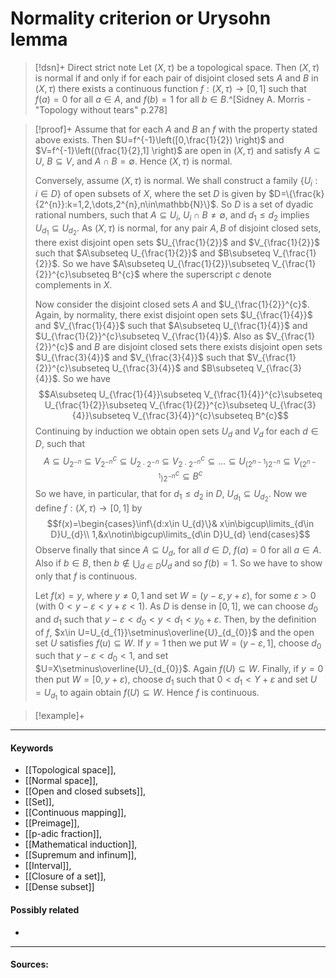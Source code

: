 # Normality criterion or Urysohn lemma
>[!dsn]+ Direct strict note
>Let $(X,\tau)$ be a topological space. Then $(X,\tau)$ is normal if and only if for each pair of disjoint closed sets $A$ and $B$ in $(X,\tau)$ there exists a continuous function $f:(X,\tau)\to[0,1]$ such that $f(a)=0$ for all $a\in A$, and $f(b)=1$ for all $b\in B$.^[Sidney A. Morris - "Topology without tears" p.278]

>[!proof]+
>Assume that for each $A$ and $B$ an $f$ with the property stated above exists. Then $U=f^{-1}\left([0,\frac{1}{2}) \right)$ and $V=f^{-1}\left((\frac{1}{2},1] \right)$ are open in $(X,\tau)$ and satisfy $A\subseteq U$, $B\subseteq V$, and $A\cap B=\emptyset$. Hence $(X,\tau)$ is normal.
>
>Conversely, assume $(X,\tau)$ is normal. We shall construct a family $\{U_{i}:i\in D\}$ of open subsets of $X$, where the set $D$ is given by $D=\{\frac{k}{2^{n}}:k=1,2,\dots,2^{n},n\in\mathbb{N}\}$.
>So $D$ is a set of dyadic rational numbers, such that $A\subseteq U_{i}$, $U_{i}\cap B\ne\emptyset$, and $d_{1}\le d_{2}$ implies $U_{d_{1}}\subseteq U_{d_{2}}$. As $(X,\tau)$ is normal, for any pair $A,B$ of disjoint closed sets, there exist disjoint open sets $U_{\frac{1}{2}}$ and $V_{\frac{1}{2}}$ such that $A\subseteq U_{\frac{1}{2}}$ and $B\subseteq V_{\frac{1}{2}}$. So we have $A\subseteq U_{\frac{1}{2}}\subseteq V_{\frac{1}{2}}^{c}\subseteq B^{c}$ where the superscript $c$ denote complements in $X$.
>
>Now consider the disjoint closed sets $A$ and $U_{\frac{1}{2}}^{c}$. Again, by normality, there exist disjoint open sets $U_{\frac{1}{4}}$ and $V_{\frac{1}{4}}$ such that $A\subseteq U_{\frac{1}{4}}$ and $U_{\frac{1}{2}}^{c}\subseteq V_{\frac{1}{4}}$. Also as $V_{\frac{1}{2}}^{c}$ and $B$ are disjoint closed sets there exists disjoint open sets $U_{\frac{3}{4}}$ and $V_{\frac{3}{4}}$ such that $V_{\frac{1}{2}}^{c}\subseteq U_{\frac{3}{4}}$ and $B\subseteq V_{\frac{3}{4}}$. So we have
>$$A\subseteq U_{\frac{1}{4}}\subseteq V_{\frac{1}{4}}^{c}\subseteq U_{\frac{1}{2}}\subseteq V_{\frac{1}{2}}^{c}\subseteq U_{\frac{3}{4}}\subseteq V_{\frac{3}{4}}^{c}\subseteq B^{c}$$
>Continuing by induction we obtain open sets $U_{d}$ and $V_{d}$ for each $d\in D$, such that
>$$A\subseteq U_{2^{-n}}\subseteq V_{2^{-n}}^{c}\subseteq U_{2\cdot2^{-n}}\subseteq V_{2\cdot2^{-n}}^{c}\subseteq\dots\subseteq U_{(2^{n-1})2^{-n}}\subseteq V_{(2^{n-1})2^{-n}}^{c}\subseteq B^{c}$$
>So we have, in particular, that for $d_{1}\le d_{2}$ in $D$, $U_{d_{1}}\subseteq U_{d_{2}}$.
>Now we define $f:(X,\tau)\to[0,1]$ by 
>$$f(x)=\begin{cases}\inf\{d:x\in U_{d}\}& x\in\bigcup\limits_{d\in D}U_{d}\\ 1,&x\notin\bigcup\limits_{d\in D}U_{d} \end{cases}$$
>Observe finally that since $A\subseteq U_{d}$, for all $d\in D$, $f(a)=0$ for all $a\in A$. Also if $b\in B$, then $b\notin\bigcup_{d\in D}U_{d}$ and so $f(b)=1$. So we have to show only that $f$ is continuous.
>
>Let $f(x)=y$, where $y\ne0,1$ and set $W=(y-\varepsilon,y+\varepsilon)$, for some $\varepsilon>0$ (with $0<y-\varepsilon<y+\varepsilon<1$). As $D$ is dense in $[0,1]$, we can choose $d_{0}$ and $d_{1}$ such that $y-\varepsilon<d_{0}<y<d_{1}<y_{0}+\varepsilon$. Then, by the definition of $f$, $x\in U=U_{d_{1}}\setminus\overline{U}_{d_{0}}$ and the open set $U$ satisfies $f(u)\subseteq W$. If $y=1$ then we put $W=(y-\varepsilon,1]$, choose $d_{0}$ such that $y-\varepsilon<d_{0}<1$, and set $U=X\setminus\overline{U}_{d_{0}}$. Again $f(U)\subseteq W$. Finally, if $y=0$ then put $W=[0,y+\varepsilon)$, choose $d_{1}$ such that $0<d_{1}<Y+\varepsilon$ and set $U=U_{d_{1}}$ to again obtain $f(U)\subseteq W$. Hence $f$ is continuous.

>[!example]+ 
>
***
#### Keywords
- [[Topological space]],
- [[Normal space]],
- [[Open and closed subsets]],
- [[Set]],
- [[Continuous mapping]],
- [[Preimage]],
- [[p-adic fraction]],
- [[Mathematical induction]],
- [[Supremum and infinum]],
- [[Interval]],
- [[Closure of a set]],
- [[Dense subset]]
#### Possibly related
- 
***
#### Sources: